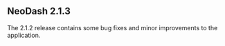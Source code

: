 ## NeoDash 2.1.3
The 2.1.2 release contains some bug fixes and minor improvements to the application.

